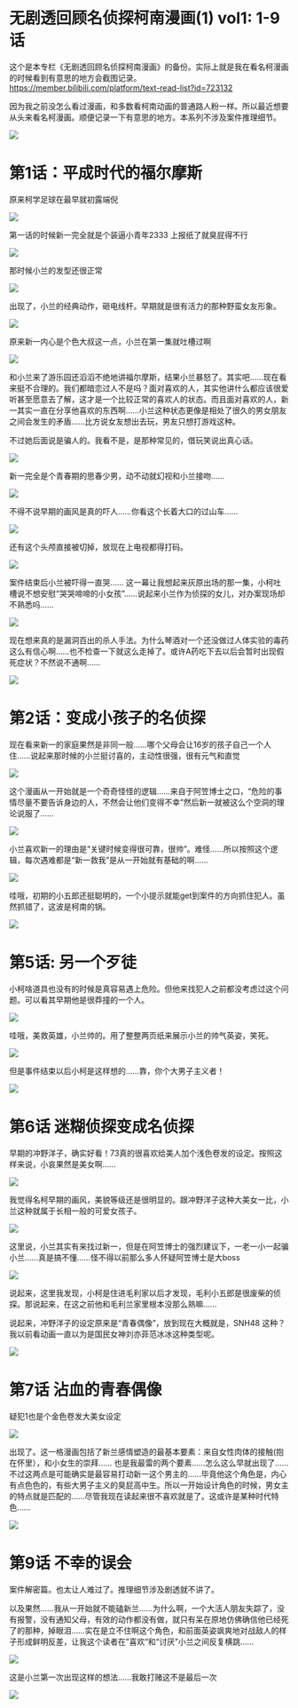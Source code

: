 # 无剧透回顾名侦探柯南漫画(1) vol1: 1-9话
这个是本专栏《无剧透回顾名侦探柯南漫画》的备份。实际上就是我在看名柯漫画的时候看到有意思的地方会截图记录。
https://member.bilibili.com/platform/text-read-list?id=723132

因为我之前没怎么看过漫画，和多数看柯南动画的普通路人粉一样。所以最近想要从头来看名柯漫画。顺便记录一下有意思的地方。本系列不涉及案件推理细节。

![](99%20Blogs/LynnBlog/docs/Readings/Manga/%E5%90%8D%E4%BE%A6%E6%8E%A2%E6%9F%AF%E5%8D%97/fbaa0689f32a53600daa642e939515d6_MD5.png)

# 第1话：平成时代的福尔摩斯

原来柯学足球在最早就初露端倪  

![](99%20Blogs/LynnBlog/docs/Readings/Manga/%E5%90%8D%E4%BE%A6%E6%8E%A2%E6%9F%AF%E5%8D%97/a1ed75834d1fbbcd334eb89b6d27be54_MD5.png)

第一话的时候新一完全就是个装逼小青年2333 上报纸了就臭屁得不行  

![](99%20Blogs/LynnBlog/docs/Readings/Manga/%E5%90%8D%E4%BE%A6%E6%8E%A2%E6%9F%AF%E5%8D%97/be9455d720e99df47048f3c1f1d483a8_MD5.png)

那时候小兰的发型还很正常

![](99%20Blogs/LynnBlog/docs/Readings/Manga/%E5%90%8D%E4%BE%A6%E6%8E%A2%E6%9F%AF%E5%8D%97/ea59300fea765f5ba86c46ad08b3f680_MD5.png)

出现了，小兰的经典动作，砸电线杆。早期就是很有活力的那种野蛮女友形象。

![](99%20Blogs/LynnBlog/docs/Readings/Manga/%E5%90%8D%E4%BE%A6%E6%8E%A2%E6%9F%AF%E5%8D%97/5ae9a829c688f09fbc43db7040b4404f_MD5.png)

原来新一内心是个色大叔这一点，小兰在第一集就吐槽过啊

![](99%20Blogs/LynnBlog/docs/Readings/Manga/%E5%90%8D%E4%BE%A6%E6%8E%A2%E6%9F%AF%E5%8D%97/7edda5912ebf29770e30b63ceb9c63a2_MD5.png)

和小兰来了游乐园还滔滔不绝地讲福尔摩斯，结果小兰暴怒了。其实吧……现在看来挺不合理的。我们都暗恋过人不是吗？面对喜欢的人，其实他讲什么都应该很爱听甚至愿意去了解，这才是一个比较正常的喜欢人的状态。而且面对喜欢的人，新一其实一直在分享他喜欢的东西啊……小兰这种状态更像是相处了很久的男女朋友之间会发生的矛盾……比方说女友想出去玩，男友只想打游戏这种。

不过她后面说是骗人的。我看不是，是那种常见的，借玩笑说出真心话。  

![](99%20Blogs/LynnBlog/docs/Readings/Manga/%E5%90%8D%E4%BE%A6%E6%8E%A2%E6%9F%AF%E5%8D%97/d7180ca4eb2cd0920776f34040518b6b_MD5.png)

新一完全是个青春期的思春少男，动不动就幻视和小兰接吻……

![](99%20Blogs/LynnBlog/docs/Readings/Manga/%E5%90%8D%E4%BE%A6%E6%8E%A2%E6%9F%AF%E5%8D%97/dc8a7a8aab5fe3b44f4cf52d8e720658_MD5.png)

不得不说早期的画风是真的吓人……你看这个长着大口的过山车……

![](99%20Blogs/LynnBlog/docs/Readings/Manga/%E5%90%8D%E4%BE%A6%E6%8E%A2%E6%9F%AF%E5%8D%97/3637f78322e000c5a036e9d3506dcf8e_MD5.png)

还有这个头颅直接被切掉，放现在上电视都得打码。

![](99%20Blogs/LynnBlog/docs/Readings/Manga/%E5%90%8D%E4%BE%A6%E6%8E%A2%E6%9F%AF%E5%8D%97/da328e7d97fed51d4c41909a5dc702af_MD5.png)

案件结束后小兰被吓得一直哭…… 这一幕让我想起来灰原出场的那一集，小柯吐槽说不想安慰“哭哭啼啼的小女孩”……说起来小兰作为侦探的女儿，对办案现场却不熟悉吗……  

![](99%20Blogs/LynnBlog/docs/Readings/Manga/%E5%90%8D%E4%BE%A6%E6%8E%A2%E6%9F%AF%E5%8D%97/3059957a9f32665210d82a82c7e44c8d_MD5.png)

现在想来真的是漏洞百出的杀人手法。为什么琴酒对一个还没做过人体实验的毒药这么有信心啊……也不检查一下就这么走掉了。或许A药吃下去以后会暂时出现假死症状？不然说不通啊……

![](99%20Blogs/LynnBlog/docs/Readings/Manga/%E5%90%8D%E4%BE%A6%E6%8E%A2%E6%9F%AF%E5%8D%97/c3749ae43e1b4b8a30ee4e8b966fc311_MD5.png)

# 第2话：变成小孩子的名侦探

现在看来新一的家庭果然是非同一般……哪个父母会让16岁的孩子自己一个人住……说起来那时候的小兰挺讨喜的，主动性很强，很有元气和直觉  

![](99%20Blogs/LynnBlog/docs/Readings/Manga/%E5%90%8D%E4%BE%A6%E6%8E%A2%E6%9F%AF%E5%8D%97/cfa75ba9e6c9f3b4f5d12d6d2b3ed4eb_MD5.png)

这个漫画从一开始就是一个奇奇怪怪的逻辑……来自于阿笠博士之口，“危险的事情尽量不要告诉身边的人，不然会让他们变得不幸”然后新一就被这么个空洞的理论说服了……  

![](99%20Blogs/LynnBlog/docs/Readings/Manga/%E5%90%8D%E4%BE%A6%E6%8E%A2%E6%9F%AF%E5%8D%97/e9403a6ab6e68796ac3a82a6de0242d6_MD5.png)

小兰喜欢新一的理由是“关键时候变得很可靠，很帅”。难怪……所以按照这个逻辑，每次遇难都是“新一救我”是从一开始就有基础的啊……

![](99%20Blogs/LynnBlog/docs/Readings/Manga/%E5%90%8D%E4%BE%A6%E6%8E%A2%E6%9F%AF%E5%8D%97/691d849a3f6fbcbef1955dd3008e5dc0_MD5.png)

哇哦，初期的小五郎还挺聪明的，一个小提示就能get到案件的方向抓住犯人。虽然抓错了，这波是柯南的锅。

![](99%20Blogs/LynnBlog/docs/Readings/Manga/%E5%90%8D%E4%BE%A6%E6%8E%A2%E6%9F%AF%E5%8D%97/9a0e4990a0636fd2ff1a56898ea61f50_MD5.png)

# 第5话: 另一个歹徒

小柯啥道具也没有的时候是真容易遇上危险。但他来找犯人之前都没考虑过这个问题。可以看其早期他是很莽撞的一个人。

![](99%20Blogs/LynnBlog/docs/Readings/Manga/%E5%90%8D%E4%BE%A6%E6%8E%A2%E6%9F%AF%E5%8D%97/d00b59b4b3236c794614f444bf7f8c8e_MD5.png)

哇哦，美救英雄，小兰帅的。用了整整两页纸来展示小兰的帅气英姿，笑死。

![](99%20Blogs/LynnBlog/docs/Readings/Manga/%E5%90%8D%E4%BE%A6%E6%8E%A2%E6%9F%AF%E5%8D%97/da6e508e261603534ca807a6ae572e46_MD5.png)

但是事件结束以后小柯是这样想的……靠，你个大男子主义者！

![](99%20Blogs/LynnBlog/docs/Readings/Manga/%E5%90%8D%E4%BE%A6%E6%8E%A2%E6%9F%AF%E5%8D%97/57cbd035d48683b792326a702fac90da_MD5.png)

# 第6话 迷糊侦探变成名侦探

早期的冲野洋子，确实好看！73真的很喜欢给美人加个浅色卷发的设定。按照这样来说，小哀果然是美女啊……

![](99%20Blogs/LynnBlog/docs/Readings/Manga/%E5%90%8D%E4%BE%A6%E6%8E%A2%E6%9F%AF%E5%8D%97/3aa9fac78b32644c70c7f5d5a56c42dc_MD5.png)

我觉得名柯早期的画风，美貌等级还是很明显的。跟冲野洋子这种大美女一比，小兰这种就属于长相一般的可爱女孩子。

![](99%20Blogs/LynnBlog/docs/Readings/Manga/%E5%90%8D%E4%BE%A6%E6%8E%A2%E6%9F%AF%E5%8D%97/89dca15d695abfcb554f745dd8d2bd9b_MD5.png)

这里说，小兰其实有来找过新一，但是在阿笠博士的强烈建议下，一老一小一起骗小兰……真是搞不懂……怪不得以前那么多人怀疑阿笠博士是大boss  

![](99%20Blogs/LynnBlog/docs/Readings/Manga/%E5%90%8D%E4%BE%A6%E6%8E%A2%E6%9F%AF%E5%8D%97/d1d1432a2791aec4d207cd191a5bc4e0_MD5.png)

说起来，这里我发现，小柯是住进毛利家以后才发现，毛利小五郎是很废柴的侦探。那说起来，在这之前他和毛利兰家里根本没那么熟嘛……

说起来，冲野洋子的设定原来是“青春偶像”，放到现在大概就是，SNH48 这种？ 我以前看动画一直以为是国民女神刘亦菲范冰冰这种类型呢。

![](99%20Blogs/LynnBlog/docs/Readings/Manga/%E5%90%8D%E4%BE%A6%E6%8E%A2%E6%9F%AF%E5%8D%97/e5160a36beac6386beff54f7f0b98d08_MD5.png)

# 第7话 沾血的青春偶像

疑犯1也是个金色卷发大美女设定

![](99%20Blogs/LynnBlog/docs/Readings/Manga/%E5%90%8D%E4%BE%A6%E6%8E%A2%E6%9F%AF%E5%8D%97/ef97227eec4678fe3426a88588e1b0b1_MD5.png)

出现了。这一格漫画包括了新兰感情塑造的最基本要素：来自女性肉体的接触(抱在怀里），和小女生的崇拜…… 也是我最雷的两个要素……怎么这么早就出现了……不过这两点是可能确实是最容易打动新一这个男主的……毕竟他这个角色是，内心有点色色的，有些大男子主义的臭屁高中生。所以一开始设计角色的时候，男女主的特点就是匹配的……尽管我现在读起来很不喜欢就是了。这或许是某种时代特色……  

![](99%20Blogs/LynnBlog/docs/Readings/Manga/%E5%90%8D%E4%BE%A6%E6%8E%A2%E6%9F%AF%E5%8D%97/d20bfeec128f271a20121ab637dc6560_MD5.png)

# 第9话 不幸的误会

案件解密篇。也太让人难过了。推理细节涉及剧透就不讲了。  

以及果然……我从一开始就不能磕新兰……为什么啊，一个大活人朋友失踪了，没有报警，没有通知父母，有效的动作都没有做，就只有呆在原地仿佛确信他已经死了的那种，掉眼泪……实在是立不住啊这个角色，和前面英姿飒爽地对战敌人的样子形成鲜明反差，让我这个读者在”喜欢“和“讨厌”小兰之间反复横跳……

![](99%20Blogs/LynnBlog/docs/Readings/Manga/%E5%90%8D%E4%BE%A6%E6%8E%A2%E6%9F%AF%E5%8D%97/5768c44e4e3bf3eab75f2f2c93c3d906_MD5.png)

这是小兰第一次出现这样的想法……我敢打赌这不是最后一次  

![](99%20Blogs/LynnBlog/docs/Readings/Manga/%E5%90%8D%E4%BE%A6%E6%8E%A2%E6%9F%AF%E5%8D%97/fbc0434976cb5317c6144e083487854f_MD5.png)